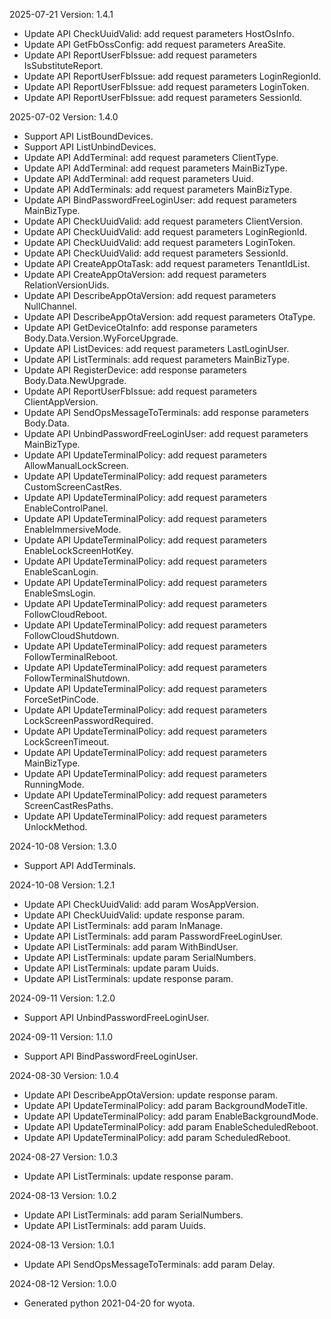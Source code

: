 2025-07-21 Version: 1.4.1
- Update API CheckUuidValid: add request parameters HostOsInfo.
- Update API GetFbOssConfig: add request parameters AreaSite.
- Update API ReportUserFbIssue: add request parameters IsSubstituteReport.
- Update API ReportUserFbIssue: add request parameters LoginRegionId.
- Update API ReportUserFbIssue: add request parameters LoginToken.
- Update API ReportUserFbIssue: add request parameters SessionId.


2025-07-02 Version: 1.4.0
- Support API ListBoundDevices.
- Support API ListUnbindDevices.
- Update API AddTerminal: add request parameters ClientType.
- Update API AddTerminal: add request parameters MainBizType.
- Update API AddTerminal: add request parameters Uuid.
- Update API AddTerminals: add request parameters MainBizType.
- Update API BindPasswordFreeLoginUser: add request parameters MainBizType.
- Update API CheckUuidValid: add request parameters ClientVersion.
- Update API CheckUuidValid: add request parameters LoginRegionId.
- Update API CheckUuidValid: add request parameters LoginToken.
- Update API CheckUuidValid: add request parameters SessionId.
- Update API CreateAppOtaTask: add request parameters TenantIdList.
- Update API CreateAppOtaVersion: add request parameters RelationVersionUids.
- Update API DescribeAppOtaVersion: add request parameters NullChannel.
- Update API DescribeAppOtaVersion: add request parameters OtaType.
- Update API GetDeviceOtaInfo: add response parameters Body.Data.Version.WyForceUpgrade.
- Update API ListDevices: add request parameters LastLoginUser.
- Update API ListTerminals: add request parameters MainBizType.
- Update API RegisterDevice: add response parameters Body.Data.NewUpgrade.
- Update API ReportUserFbIssue: add request parameters ClientAppVersion.
- Update API SendOpsMessageToTerminals: add response parameters Body.Data.
- Update API UnbindPasswordFreeLoginUser: add request parameters MainBizType.
- Update API UpdateTerminalPolicy: add request parameters AllowManualLockScreen.
- Update API UpdateTerminalPolicy: add request parameters CustomScreenCastRes.
- Update API UpdateTerminalPolicy: add request parameters EnableControlPanel.
- Update API UpdateTerminalPolicy: add request parameters EnableImmersiveMode.
- Update API UpdateTerminalPolicy: add request parameters EnableLockScreenHotKey.
- Update API UpdateTerminalPolicy: add request parameters EnableScanLogin.
- Update API UpdateTerminalPolicy: add request parameters EnableSmsLogin.
- Update API UpdateTerminalPolicy: add request parameters FollowCloudReboot.
- Update API UpdateTerminalPolicy: add request parameters FollowCloudShutdown.
- Update API UpdateTerminalPolicy: add request parameters FollowTerminalReboot.
- Update API UpdateTerminalPolicy: add request parameters FollowTerminalShutdown.
- Update API UpdateTerminalPolicy: add request parameters ForceSetPinCode.
- Update API UpdateTerminalPolicy: add request parameters LockScreenPasswordRequired.
- Update API UpdateTerminalPolicy: add request parameters LockScreenTimeout.
- Update API UpdateTerminalPolicy: add request parameters MainBizType.
- Update API UpdateTerminalPolicy: add request parameters RunningMode.
- Update API UpdateTerminalPolicy: add request parameters ScreenCastResPaths.
- Update API UpdateTerminalPolicy: add request parameters UnlockMethod.


2024-10-08 Version: 1.3.0
- Support API AddTerminals.


2024-10-08 Version: 1.2.1
- Update API CheckUuidValid: add param WosAppVersion.
- Update API CheckUuidValid: update response param.
- Update API ListTerminals: add param InManage.
- Update API ListTerminals: add param PasswordFreeLoginUser.
- Update API ListTerminals: add param WithBindUser.
- Update API ListTerminals: update param SerialNumbers.
- Update API ListTerminals: update param Uuids.
- Update API ListTerminals: update response param.


2024-09-11 Version: 1.2.0
- Support API UnbindPasswordFreeLoginUser.


2024-09-11 Version: 1.1.0
- Support API BindPasswordFreeLoginUser.


2024-08-30 Version: 1.0.4
- Update API DescribeAppOtaVersion: update response param.
- Update API UpdateTerminalPolicy: add param BackgroundModeTitle.
- Update API UpdateTerminalPolicy: add param EnableBackgroundMode.
- Update API UpdateTerminalPolicy: add param EnableScheduledReboot.
- Update API UpdateTerminalPolicy: add param ScheduledReboot.


2024-08-27 Version: 1.0.3
- Update API ListTerminals: update response param.


2024-08-13 Version: 1.0.2
- Update API ListTerminals: add param SerialNumbers.
- Update API ListTerminals: add param Uuids.


2024-08-13 Version: 1.0.1
- Update API SendOpsMessageToTerminals: add param Delay.


2024-08-12 Version: 1.0.0
- Generated python 2021-04-20 for wyota.

